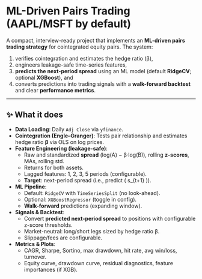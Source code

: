 # ML-Driven Pairs Trading (AAPL/MSFT by default)

A compact, interview-ready project that implements an **ML-driven pairs trading strategy** for cointegrated equity pairs. The system:
1) verifies cointegration and estimates the hedge ratio (β),  
2) engineers leakage-safe time-series features,  
3) **predicts the next-period spread** using an ML model (default **RidgeCV**; optional **XGBoost**), and  
4) converts predictions into trading signals with a **walk-forward backtest** and clear **performance metrics**.

---

## ✨ What it does

- **Data Loading**: Daily `Adj Close` via `yfinance`.
- **Cointegration (Engle–Granger)**: Tests pair relationship and estimates hedge ratio **β** via OLS on log prices.
- **Feature Engineering (leakage-safe)**:
  - Raw and standardized **spread** (log(A) − β·log(B)), rolling **z-scores**, MAs, rolling std.
  - Returns for both assets.
  - Lagged features: 1, 2, 3, 5 periods (configurable).
  - **Target**: next-period spread (i.e., predict \( s_{t+1} \)).
- **ML Pipeline**:
  - Default: `RidgeCV` with `TimeSeriesSplit` (no look-ahead).
  - Optional: `XGBoostRegressor` (toggle in config).
  - **Walk-forward** predictions (expanding window).
- **Signals & Backtest**:
  - Convert **predicted next-period spread** to positions with configurable z-score thresholds.
  - Market-neutral: long/short legs sized by hedge ratio β.
  - Slippage/fees are configurable.
- **Metrics & Plots**:
  - CAGR, Sharpe, Sortino, max drawdown, hit rate, avg win/loss, turnover.
  - Equity curve, drawdown curve, residual diagnostics, feature importances (if XGB).



